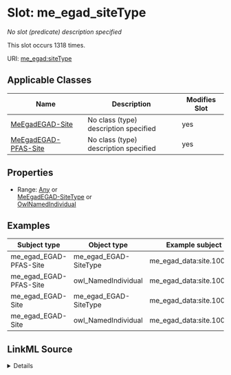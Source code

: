 

# Slot: me_egad_siteType


_No slot (predicate) description specified_






This slot occurs 1318 times.


URI: [me_egad:siteType](http://sawgraph.spatialai.org/v1/me-egad#siteType)



<!-- no inheritance hierarchy -->





## Applicable Classes

| Name | Description | Modifies Slot |
| --- | --- | --- |
| [MeEgadEGAD-Site](../classes/MeEgadEGAD-Site.md) | No class (type) description specified |  yes  |
| [MeEgadEGAD-PFAS-Site](../classes/MeEgadEGAD-PFAS-Site.md) | No class (type) description specified |  yes  |







## Properties

* Range: [Any](../classes/Any.md)&nbsp;or&nbsp;<br />[MeEgadEGAD-SiteType](../classes/MeEgadEGAD-SiteType.md)&nbsp;or&nbsp;<br />[OwlNamedIndividual](../classes/OwlNamedIndividual.md)






## Examples

| Subject type | Object type | Example subject | Example object | Occurrences |
| --- | --- | --- | --- | --- |
| me_egad_EGAD-PFAS-Site | me_egad_EGAD-SiteType | me_egad_data:site.100843 | me_egad_data:siteType.UNCDOD | 1318 |
| me_egad_EGAD-PFAS-Site | owl_NamedIndividual | me_egad_data:site.100843 | me_egad_data:siteType.UNCDOD | 1318 |
| me_egad_EGAD-Site | me_egad_EGAD-SiteType | me_egad_data:site.100843 | me_egad_data:siteType.UNCDOD | 1318 |
| me_egad_EGAD-Site | owl_NamedIndividual | me_egad_data:site.100843 | me_egad_data:siteType.UNCDOD | 1318 |




## LinkML Source

<details>

```yaml
name: me_egad_siteType
annotations:
  count:
    tag: count
    value: 1318
description: No slot (predicate) description specified
examples:
- object:
    example_object: me_egad_data:siteType.UNCDOD
    example_object_type: me_egad_EGAD-SiteType
    example_predicate: me_egad:siteType
    example_subject: me_egad_data:site.100843
    example_subject_type: me_egad_EGAD-PFAS-Site
- object:
    example_object: me_egad_data:siteType.UNCDOD
    example_object_type: owl_NamedIndividual
    example_predicate: me_egad:siteType
    example_subject: me_egad_data:site.100843
    example_subject_type: me_egad_EGAD-PFAS-Site
- object:
    example_object: me_egad_data:siteType.UNCDOD
    example_object_type: me_egad_EGAD-SiteType
    example_predicate: me_egad:siteType
    example_subject: me_egad_data:site.100843
    example_subject_type: me_egad_EGAD-Site
- object:
    example_object: me_egad_data:siteType.UNCDOD
    example_object_type: owl_NamedIndividual
    example_predicate: me_egad:siteType
    example_subject: me_egad_data:site.100843
    example_subject_type: me_egad_EGAD-Site
from_schema: sawgraph-kg
rank: 1000
slot_uri: me_egad:siteType
alias: me_egad_siteType
domain_of:
- me_egad_EGAD-PFAS-Site
- me_egad_EGAD-Site
range: Any
any_of:
- range: me_egad_EGAD-SiteType
- range: owl_NamedIndividual

```
</details>